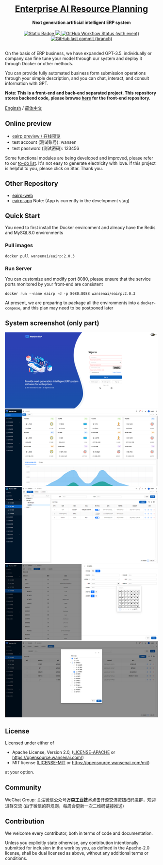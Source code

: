 <h1 align="center"><a href="#" target="_blank">Enterprise AI Resource Planning</a></h1>
<div align="center">
 <strong>
  Next generation artificial intelligent ERP system
 </strong>
</div>
<br />

<div align="center">
  <!-- Crates version -->
  <a href="https://spring.io/projects/spring-boot#learn">
    <img alt="Static Badge" src="https://img.shields.io/badge/spring-boot?label=Spring%20Boot%203.1.3">
  </a>
 <a href="https://codecov.io/gh/wansenai/eairp" > 
    <img src="https://codecov.io/gh/wansenai/eairp/graph/badge.svg?token=6OO8JX0ZVV"/> 
 </a>
  <a href="#">
    <img alt="GitHub Workflow Status (with event)" src="https://img.shields.io/github/actions/workflow/status/wansenai/wansenerp/maven.yml">
  </a>
  <!-- commits -->
  <a href="#">
    <img alt="GitHub last commit (branch)" src="https://img.shields.io/github/last-commit/wansenai/wansenerp/master">
  </a>
</div>
<br />

On the basis of ERP business, we have expanded GPT-3.5. individually or company can fine tune your model through our system and deploy it through Docker or other methods. 

You can provide fully automated business form submission operations through your simple description, and you can chat, interact, and consult information with GPT.

**Note: This is a front-end and back-end separated project. This repository stores backend code, please browse [here](https://github.com/wansenai/wansenerpui) for the front-end repository.**

[Enginsh](https://github.com/wansenai/wansen-erp/blob/master/README.md) / [简体中文](https://github.com/wansenai/wansen-erp/blob/master/README_ZH.md)

## Online preview
- [eairp preview / 在线预览](https://erp.wansen.cloud/)
- test account (测试账号): wansen
- test password (测试密码): 123456

Some functional modules are being developed and improved, please refer to our [to-do list](https://github.com/wansenai/eairp-web/issues/41). It's not easy to generate electricity with love.
If this project is helpful to you, please click on Star. Thank you.

## Other Repository
- [eairp-web](https://github.com/wansenai/eairp-web)
- [eairp-app](https://github.com/wansenai/eairp-app) Note: (App is currently in the development stag)

## Quick Start
You need to first install the Docker environment and already have the Redis and MySQL8.0 environments

### Pull images
```shell
docker pull wansenai/eairp:2.0.3
```
### Run Server
You can customize and modify port 8080, please ensure that the service ports monitored by your front-end are consistent
```shell
docker run --name eairp -d -p 8080:8088 wansenai/eairp:2.0.3
```
At present, we are preparing to package all the environments into a `docker-compose`, and this plan may need to be postponed later

## System screenshot (only part)
![](images/login-page-en.png)
![](images/home-page-zh.png)
![](images/user-manage-zh.png)
![](images/add-menu-zh.png)
![](images/role-permission-zh.png)

## License

Licensed under either of

- Apache License, Version 2.0, ([LICENSE-APACHE](LICENSE-APACHE) or https://opensource.wansenai.com/)
- MIT license ([LICENSE-MIT](LICENSE-MIT) or https://opensource.wansenai.com/mit)

at your option.

## Community
WeChat Group: 关注微信公众号**万森工业技术**点击开源交流按钮扫码进群，欢迎进群交流
(由于微信的群规则，每周会更新一次二维码链接推送)

## Contribution
We welcome every contributor, both in terms of code and documentation.

Unless you explicitly state otherwise, any contribution intentionally submitted for inclusion in the
work by you, as defined in the Apache-2.0 license, shall be dual licensed as above, without any
additional terms or conditions.
